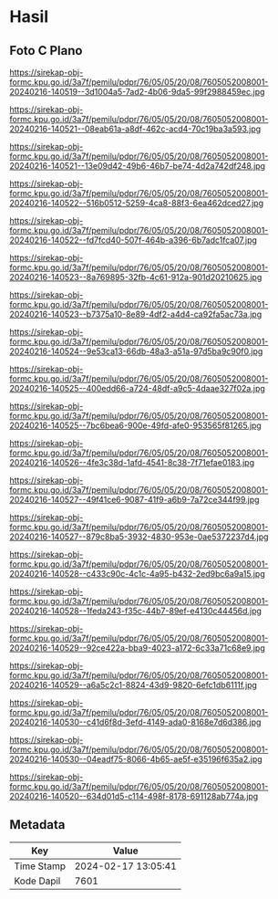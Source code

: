 # Hasil

## Foto C Plano

https://sirekap-obj-formc.kpu.go.id/3a7f/pemilu/pdpr/76/05/05/20/08/7605052008001-20240216-140519--3d1004a5-7ad2-4b06-9da5-99f2988459ec.jpg

https://sirekap-obj-formc.kpu.go.id/3a7f/pemilu/pdpr/76/05/05/20/08/7605052008001-20240216-140521--08eab61a-a8df-462c-acd4-70c19ba3a593.jpg

https://sirekap-obj-formc.kpu.go.id/3a7f/pemilu/pdpr/76/05/05/20/08/7605052008001-20240216-140521--13e09d42-49b6-46b7-be74-4d2a742df248.jpg

https://sirekap-obj-formc.kpu.go.id/3a7f/pemilu/pdpr/76/05/05/20/08/7605052008001-20240216-140522--516b0512-5259-4ca8-88f3-6ea462dced27.jpg

https://sirekap-obj-formc.kpu.go.id/3a7f/pemilu/pdpr/76/05/05/20/08/7605052008001-20240216-140522--fd7fcd40-507f-464b-a396-6b7adc1fca07.jpg

https://sirekap-obj-formc.kpu.go.id/3a7f/pemilu/pdpr/76/05/05/20/08/7605052008001-20240216-140523--8a769895-32fb-4c61-912a-901d20210625.jpg

https://sirekap-obj-formc.kpu.go.id/3a7f/pemilu/pdpr/76/05/05/20/08/7605052008001-20240216-140523--b7375a10-8e89-4df2-a4d4-ca92fa5ac73a.jpg

https://sirekap-obj-formc.kpu.go.id/3a7f/pemilu/pdpr/76/05/05/20/08/7605052008001-20240216-140524--9e53ca13-66db-48a3-a51a-97d5ba9c90f0.jpg

https://sirekap-obj-formc.kpu.go.id/3a7f/pemilu/pdpr/76/05/05/20/08/7605052008001-20240216-140525--400edd66-a724-48df-a9c5-4daae327f02a.jpg

https://sirekap-obj-formc.kpu.go.id/3a7f/pemilu/pdpr/76/05/05/20/08/7605052008001-20240216-140525--7bc6bea6-900e-49fd-afe0-953565f81265.jpg

https://sirekap-obj-formc.kpu.go.id/3a7f/pemilu/pdpr/76/05/05/20/08/7605052008001-20240216-140526--4fe3c38d-1afd-4541-8c38-7f71efae0183.jpg

https://sirekap-obj-formc.kpu.go.id/3a7f/pemilu/pdpr/76/05/05/20/08/7605052008001-20240216-140527--49f41ce6-9087-41f9-a6b9-7a72ce344f99.jpg

https://sirekap-obj-formc.kpu.go.id/3a7f/pemilu/pdpr/76/05/05/20/08/7605052008001-20240216-140527--879c8ba5-3932-4830-953e-0ae5372237d4.jpg

https://sirekap-obj-formc.kpu.go.id/3a7f/pemilu/pdpr/76/05/05/20/08/7605052008001-20240216-140528--c433c90c-4c1c-4a95-b432-2ed9bc6a9a15.jpg

https://sirekap-obj-formc.kpu.go.id/3a7f/pemilu/pdpr/76/05/05/20/08/7605052008001-20240216-140528--1feda243-f35c-44b7-89ef-e4130c44456d.jpg

https://sirekap-obj-formc.kpu.go.id/3a7f/pemilu/pdpr/76/05/05/20/08/7605052008001-20240216-140529--92ce422a-bba9-4023-a172-6c33a71c68e9.jpg

https://sirekap-obj-formc.kpu.go.id/3a7f/pemilu/pdpr/76/05/05/20/08/7605052008001-20240216-140529--a6a5c2c1-8824-43d9-9820-6efc1db6111f.jpg

https://sirekap-obj-formc.kpu.go.id/3a7f/pemilu/pdpr/76/05/05/20/08/7605052008001-20240216-140530--c41d6f8d-3efd-4149-ada0-8168e7d6d386.jpg

https://sirekap-obj-formc.kpu.go.id/3a7f/pemilu/pdpr/76/05/05/20/08/7605052008001-20240216-140530--04eadf75-8066-4b65-ae5f-e35196f635a2.jpg

https://sirekap-obj-formc.kpu.go.id/3a7f/pemilu/pdpr/76/05/05/20/08/7605052008001-20240216-140520--634d01d5-c114-498f-8178-691128ab774a.jpg


## Metadata

| Key        | Value               |
| ---------- | ------------------- |
| Time Stamp | 2024-02-17 13:05:41 |
| Kode Dapil | 7601                |



